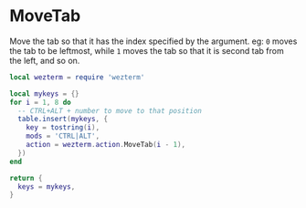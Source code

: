 # MoveTab

Move the tab so that it has the index specified by the argument. eg: `0`
moves the tab to be  leftmost, while `1` moves the tab so that it is second tab
from the left, and so on.

```lua
local wezterm = require 'wezterm'

local mykeys = {}
for i = 1, 8 do
  -- CTRL+ALT + number to move to that position
  table.insert(mykeys, {
    key = tostring(i),
    mods = 'CTRL|ALT',
    action = wezterm.action.MoveTab(i - 1),
  })
end

return {
  keys = mykeys,
}
```


